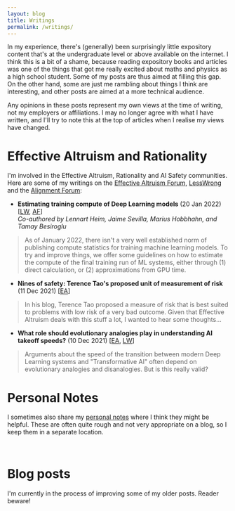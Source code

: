 ```yaml
---
layout: blog
title: Writings
permalink: /writings/
---
```


In my experience, there's (generally) been surprisingly little expository content that's at the undergraduate level or above available on the internet. I think this is a bit of a shame, because reading expository books and articles was one of the things that got me really excited about maths and physics as a high school student. Some of my posts are thus aimed at filling this gap. On the other hand, some are just me rambling about things I think are interesting, and other posts are aimed at a more technical audience. 

Any opinions in these posts represent my own views at the time of writing, not my employers or affiliations. I may no longer agree with what I have written, and I'll try to note this at the top of articles when I realise my views have changed. 

# Effective Altruism and Rationality
I'm involved in the Effective Altruism, Rationality and AI Safety communities. Here are some of my writings on the [Effective Altruism Forum](https://forum.effectivealtruism.org/), [LessWrong](https://www.lesswrong.com/) and the [Alignment Forum](https://www.alignmentforum.org/): 

- **Estimating training compute of Deep Learning models** (20 Jan 2022) [[LW](https://www.lesswrong.com/posts/HvqQm6o8KnwxbdmhZ/estimating-training-compute-of-deep-learning-models), [AF](https://www.alignmentforum.org/posts/HvqQm6o8KnwxbdmhZ/estimating-training-compute-of-deep-learning-models)]  
*Co-authored by Lennart Heim, Jaime Sevilla, Marius Hobbhahn, and Tamay Besiroglu*
> As of January 2022, there isn't a very well established norm of publishing compute statistics for training machine learning models. To try and improve things, we offer some guidelines on how to estimate the compute of the final training run of ML systems, either through (1) direct calculation, or (2) approximations from GPU time.
- **Nines of safety: Terence Tao's proposed unit of measurement of risk** (11 Dec 2021) [[EA](https://forum.effectivealtruism.org/posts/L9pB9sWTngF4BcHeL/nines-of-safety-terence-tao-s-proposed-unit-of-measurement)]
> In his blog, Terence Tao proposed a measure of risk that is best suited to problems with low risk of a very bad outcome. Given that Effective Altruism deals with this stuff a lot, I wanted to hear some thoughts...
- **What role should evolutionary analogies play in understanding AI takeoff speeds?** (10 Dec 2021) [[EA](https://forum.effectivealtruism.org/posts/aSDnzAm85a3Pi87rm/what-role-should-evolutionary-analogies-play-in), [LW](https://www.lesswrong.com/posts/teD4xjwoeWc4LyRAD/what-role-should-evolutionary-analogies-play-in)]
> Arguments about the speed of the transition between modern Deep Learning systems and "Transformative AI" often depend on evolutionary analogies and disanalogies. But is this really valid? 

# Personal Notes
I sometimes also share my [personal notes](https://ansonwhho.github.io/personal-notes/) where I think they might be helpful. These are often quite rough and not very appropriate on a blog, so I keep them in a separate location. 

<br />

# Blog posts
I'm currently in the process of improving some of my older posts. Reader beware!

